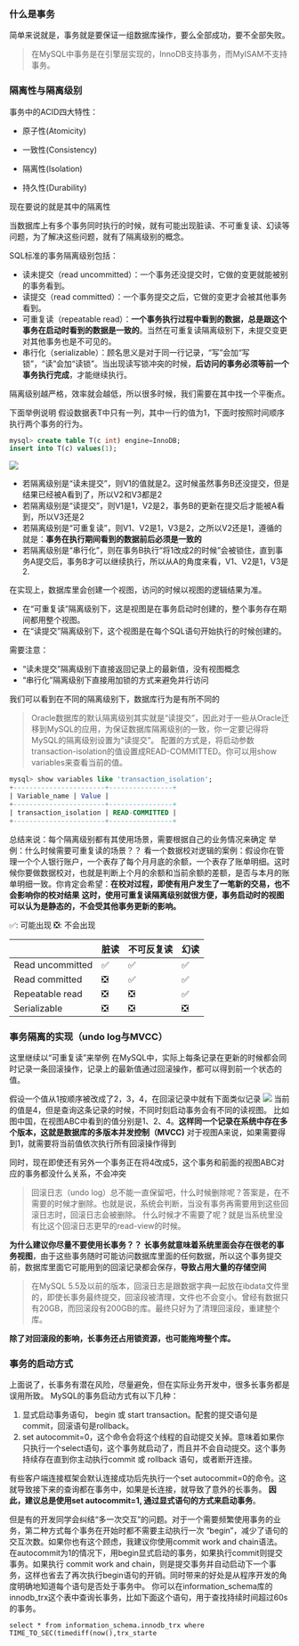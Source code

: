 ### 什么是事务
简单来说就是，事务就是要保证一组数据库操作，要么全部成功，要不全部失败。
> 在MySQL中事务是在引擎层实现的，InnoDB支持事务，而MyISAM不支持事务。

### 隔离性与隔离级别
事务中的ACID四大特性：

- 原子性(Atomicity)

- 一致性(Consistency)
- 隔离性(Isolation)
- 持久性(Durability)

现在要说的就是其中的隔离性


当数据库上有多个事务同时执行的时候，就有可能出现脏读、不可重复读、幻读等问题，为了解决这些问题，就有了隔离级别的概念。


SQL标准的事务隔离级别包括：​

- 读未提交（read uncommitted）：一个事务还没提交时，它做的变更就能被别的事务看到。
- 读提交（read committed）：一个事务提交之后，它做的变更才会被其他事务看到。
- 可重复读（repeatable read）：**一个事务执行过程中看到的数据，总是跟这个事务在启动时看到的数据是一致的**。当然在可重复读隔离级别下，未提交变更对其他事务也是不可见的。
- 串行化（serializable）：顾名思义是对于同一行记录，“写”会加“写锁”，“读”会加“读锁”。当出现读写锁冲突的时候，**后访问的事务必须等前一个事务执行完成**，才能继续执行。

隔离级别越严格，效率就会越低，所以很多时候，我们需要在其中找一个平衡点。


下面举例说明
假设数据表T中只有一列，其中一行的值为1，下面时按照时间顺序执行两个事务的行为。
```sql
mysql> create table T(c int) engine=InnoDB;
insert into T(c) values(1);
```
![](img/1616394983693-afdf5d2b-b5fb-432b-af38-9ba91d78b5e4.png)

- 若隔离级别是“读未提交”，则V1的值就是2。这时候虽然事务B还没提交，但是结果已经被A看到了，所以V2和V3都是2
- 若隔离级别是“读提交”，则V1是1，V2是2，事务B的更新在提交后才能被A看到，所以V3还是2
- 若隔离级别是“可重复读”，则V1、V2是1，V3是2，之所以V2还是1，遵循的就是：**事务在执行期间看到的数据前后必须是一致的**
- 若隔离级别是“串行化”，则在事务B执行“将1改成2的时候”会被锁住，直到事务A提交后，事务B才可以继续执行，所以从A的角度来看，V1、V2是1，V3是2.

在实现上，数据库里会创建一个视图，访问的时候以视图的逻辑结果为准。

- 在“可重复读”隔离级别下，这是视图是在事务启动时创建的，整个事务存在期间都用整个视图。
- 在“读提交”隔离级别下，这个视图是在每个SQL语句开始执行的时候创建的。

需要注意：

- “读未提交”隔离级别下直接返回记录上的最新值，没有视图概念
- “串行化”隔离级别下直接用加锁的方式来避免并行访问



我们可以看到在不同的隔离级别下，数据库行为是有所不同的
> Oracle数据库的默认隔离级别其实就是“读提交”，因此对于一些从Oracle迁移到MySQL的应用，为保证数据库隔离级别的一致，你一定要记得将MySQL的隔离级别设置为“读提交”。
> 配置的方式是，将启动参数transaction-isolation的值设置成READ-COMMITTED。你可以用show variables来查看当前的值。

```sql
mysql> show variables like 'transaction_isolation';
+-----------------------+----------------+
| Variable_name | Value |
+-----------------------+----------------+
| transaction_isolation | READ-COMMITTED |
+-----------------------+----------------+
```
总结来说：每个隔离级别都有其使用场景，需要根据自己的业务情况来确定
举例：什么时候需要可重复读的场景？？
看一个数据校对逻辑的案例：假设你在管理一个个人银行账户，一个表存了每个月月底的余额，一个表存了账单明细。这时候你要做数据校对，也就是判断上个月的余额和当前余额的差额，是否与本月的账单明细一致。你肯定会希望：**在校对过程，即使有用户发生了一笔新的交易，也不会影响你的校对结果**
**这时，使用可重复读隔离级别就很方便，事务启动时的视图可以认为是静态的，不会受其他事务更新的影响。**

✅: 可能出现    ❎: 不会出现

|  | 脏读 | 不可反复读 | 幻读 |
| --- | --- | --- | --- |
| Read uncommitted | ✅ | ✅ | ✅ |
| Read committed | ❎ | ✅ | ✅ |
| Repeatable read | ❎ | ❎ | ✅ |
| Serializable | ❎ | ❎ | ❎ |



### 事务隔离的实现（undo log与MVCC）
这里继续以“可重复读”来举例
在MySQL中，实际上每条记录在更新的时候都会同时记录一条回滚操作，记录上的最新值通过回滚操作，都可以得到前一个状态的值。

假设一个值从1按顺序被改成了2，3，4，在回滚记录中就有下面类似记录
![](img/1616476908265-336e98af-648d-485c-83c1-29000a96d61d.png)
当前的值是4，但是查询这条记录的时候，不同时刻启动事务会有不同的读视图。
比如图中国，在视图ABC中看到的值分别是1、2、4。**这样同一个记录在系统中存在多个版本，这就是数据库的多版本并发控制（MVCC)**
对于视图A来说，如果需要得到1，就需要将当前值依次执行所有回滚操作得到
​

同时，现在即使还有另外一个事务正在将4改成5，这个事务和前面的视图ABC对应的事务都没什么关系，不会冲突
> 回滚日志（undo log）总不能一直保留吧，什么时候删除呢？答案是，在不需要的时候才删除。也就是说，系统会判断，当没有事务再需要用到这些回滚日志时，回滚日志会被删除。
> 什么时候才不需要了呢？就是当系统里没有比这个回滚日志更早的read-view的时候。



**为什么建议你尽量不要使用长事务？？**
**长事务就意味着系统里面会存在很老的事务视图**，由于这些事务随时可能访问数据库里面的任何数据，所以这个事务提交前，数据库里面它可能用到的回滚记录都会保存，**导致占用大量的存储空间**
> 在MySQL 5.5及以前的版本，回滚日志是跟数据字典一起放在ibdata文件里的，即使长事务最终提交，回滚段被清理，文件也不会变小。曾经有数据只有20GB，而回滚段有200GB的库。最终只好为了清理回滚段，重建整个库。

**除了对回滚段的影响，长事务还占用锁资源，也可能拖垮整个库。**
**​**

### 事务的启动方式
上面说了，长事务有潜在风险，尽量避免，但在实际业务开发中，很多长事务都是误用所致。
MySQL的事务启动方式有以下几种：

1. 显式启动事务语句， begin 或 start transaction。配套的提交语句是commit，回滚语句是rollback。
1. set autocommit=0，这个命令会将这个线程的自动提交关掉。意味着如果你只执行一个select语句，这个事务就启动了，而且并不会自动提交。这个事务持续存在直到你主动执行commit 或 rollback 语句，或者断开连接。

有些客户端连接框架会默认连接成功后先执行一个set autocommit=0的命令。这就导致接下来的查询都在事务中，如果是长连接，就导致了意外的长事务。
**因此，建议总是使用set autocommit=1, 通过显式语句的方式来启动事务**。



但是有的开发同学会纠结“多一次交互”的问题。对于一个需要频繁使用事务的业务，第二种方式每个事务在开始时都不需要主动执行一次 “begin”，减少了语句的交互次数。如果你也有这个顾虑，我建议你使用commit work and chain语法。
在autocommit为1的情况下，用begin显式启动的事务，如果执行commit则提交事务。如果执行 commit work and chain，则是提交事务并自动启动下一个事务，这样也省去了再次执行begin语句的开销。同时带来的好处是从程序开发的角度明确地知道每个语句是否处于事务中。
你可以在information_schema库的innodb_trx这个表中查询长事务，比如下面这个语句，用于查找持续时间超过60s的事务。

`select * from information_schema.innodb_trx where TIME_TO_SEC(timediff(now(),trx_starte`

